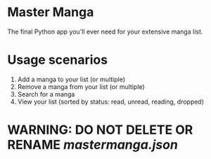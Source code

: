 # Master Manga

The final Python app you'll ever need for your extensive manga list.

# Usage scenarios
1. Add a manga to your list (or multiple)
2. Remove a manga from your list (or multiple)
3. Search for a manga
4. View your list (sorted by status: read, unread, reading, dropped)

# WARNING: DO NOT DELETE OR RENAME *mastermanga.json*